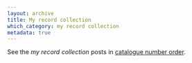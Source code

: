 ```yaml
---
layout: archive
title: My record collection
which_category: my record collection
metadata: true
---
```

See the _my record collection_ posts in [catalogue number order](/category/my-record-collection-by-catno/).
